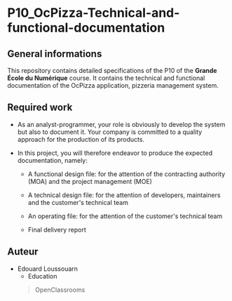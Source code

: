 # P10_OcPizza-Technical-and-functional-documentation

## General informations
This repository contains detailed specifications of the P10 of the **Grande École du Numérique** course.
It contains the technical and functional documentation of the OcPizza application, pizzeria management system.

## Required work
* As an analyst-programmer, your role is obviously to develop the system but also to document it. Your company is committed to a quality approach for the production of its products.
* In this project, you will therefore endeavor to produce the expected documentation, namely:

  * A functional design file: for the attention of the contracting authority (MOA) and the project management (MOE)
  
  * A technical design file: for the attention of developers, maintainers and the customer's technical team
  
  * An operating file: for the attention of the customer's technical team

  * Final delivery report

## Auteur
* Edouard Loussouarn
  * Education
  > OpenClassrooms
